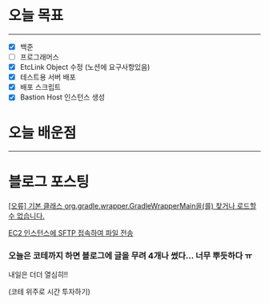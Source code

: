 # 오늘 목표

---

- [x]  백준
- [ ]  프로그래머스
- [x]  EtcLink Object 수정 (노션에 요구사항있음)
- [x]  테스트용 서버 배포
- [x]  배포 스크립트
- [x]  Bastion Host 인스턴스 생성

# 오늘 배운점

---

# 블로그 포스팅

[[오류] 기본 클래스 org.gradle.wrapper.GradleWrapperMain을(를) 찾거나 로드할 수 없습니다.](https://velog.io/@jh5253/%EC%98%A4%EB%A5%98-%EA%B8%B0%EB%B3%B8-%ED%81%B4%EB%9E%98%EC%8A%A4-org.gradle.wrapper.GradleWrapperMain%EC%9D%84%EB%A5%BC-%EC%B0%BE%EA%B1%B0%EB%82%98-%EB%A1%9C%EB%93%9C%ED%95%A0-%EC%88%98-%EC%97%86%EC%8A%B5%EB%8B%88%EB%8B%A4)

[EC2 인스턴스에 SFTP 접속하여 파일 전송](https://velog.io/@jh5253/EC2-%EC%9D%B8%EC%8A%A4%ED%84%B4%EC%8A%A4%EC%97%90-SFTP-%EC%A0%91%EC%86%8D%ED%95%98%EC%97%AC-%ED%8C%8C%EC%9D%BC-%EC%A0%84%EC%86%A1)

[](https://velog.io/@jh5253/AWS-%EB%84%A4%ED%8A%B8%EC%9B%8C%ED%81%AC-%ED%99%98%EA%B2%BD-%EA%B5%AC%EC%B6%95-3-Bastion-Host)

### 오늘은 코테까지 하면 블로그에 글을 무려 4개나 썼다… 너무 뿌듯하다 ㅠ 
내일은 더더 열심히!!

(코테 위주로 시간 투자하기)